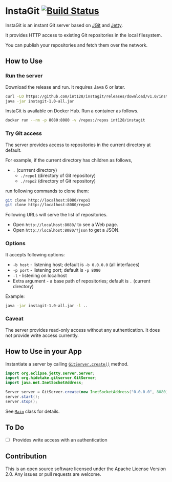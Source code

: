 InstaGit [![Build Status](https://travis-ci.org/int128/instagit.svg?branch=master)](https://travis-ci.org/int128/instagit)
========

InstaGit is an instant Git server based on [JGit](http://eclipse.org/jgit/) and [Jetty](http://eclipse.org/jetty/).

It provides HTTP access to existing Git repositories in the local filesystem.

You can publish your repositories and fetch them over the network.


## How to Use

### Run the server

Download the release and run. It requires Java 6 or later.

```sh
curl -LO https://github.com/int128/instagit/releases/download/v1.0/instagit-1.0-all.jar
java -jar instagit-1.0-all.jar
```

InstaGit is available on Docker Hub. Run a container as follows.

```sh
docker run --rm -p 8080:8080 -v /repos:/repos int128/instagit
```

### Try Git access

The server provides access to repositories in the current directory at default.

For example, if the current directory has children as follows,

* `.` (currrent directory)
  * `./repo1` (directory of Git repository)
  * `./repo2` (directory of Git repository)

run following commands to clone them:

```sh
git clone http://localhost:8080/repo1
git clone http://localhost:8080/repo2
```

Following URLs will serve the list of repositories.

* Open `http://localhost:8080/` to see a Web page.
* Open `http://localhost:8080/?json` to get a JSON.

### Options

It accepts following options:

* `-b host` - listening host; default is `-b 0.0.0.0` (all interfaces)
* `-p port` - listening port; default is `-p 8080`
* `-l` - listening on localhost
* Extra argument - a base path of repositories; default is `.` (current directory)

Example:

```sh
java -jar instagit-1.0-all.jar -l ..
```

### Caveat

The server provides read-only access without any authentication.
It does not provide write access currently.


## How to Use in your App

Instantiate a server by calling [`GitServer.create()`](src/main/java/org/hidetake/gitserver/GitServer.java) method.

```java
import org.eclipse.jetty.server.Server;
import org.hidetake.gitserver.GitServer;
import java.net.InetSocketAddress;

Server server = GitServer.create(new InetSocketAddress("0.0.0.0", 8080), ".");
server.start();
server.stop();
```

See [`Main`](src/main/java/org/hidetake/gitserver/Main.java) class for details.


## To Do

* [ ] Provides write access with an authentication

## Contribution

This is an open source software licensed under the Apache License Version 2.0. Any issues or pull requests are welcome.
